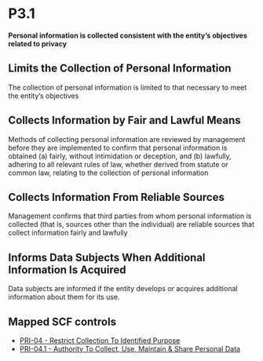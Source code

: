 # P3.1
**Personal information is collected consistent with the entity’s objectives related to privacy**
## Limits the Collection of Personal Information
The collection of personal information is limited to that necessary to meet the entity’s objectives
## Collects Information by Fair and Lawful Means
Methods of collecting personal information are reviewed by management before they are implemented to confirm that personal information is obtained (a) fairly, without intimidation or deception, and (b) lawfully, adhering to all relevant rules of law, whether derived from statute or common law, relating to the collection of personal information
## Collects Information From Reliable Sources
Management confirms that third parties from whom personal information is collected (that is, sources other than the individual) are reliable sources that collect information fairly and lawfully
## Informs Data Subjects When Additional Information Is Acquired
Data subjects are informed if the entity develops or acquires additional information about them for its use.
## Mapped SCF controls
- [PRI-04 - Restrict Collection To Identified Purpose](../scf/pri-04-restrictcollectiontoidentifiedpurpose.md)
- [PRI-04.1 - Authority To Collect, Use, Maintain & Share Personal Data](../scf/pri-041-authoritytocollect,use,maintain&sharepersonaldata.md)